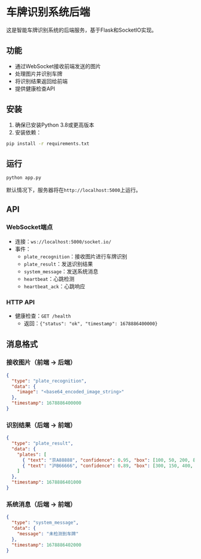 # 车牌识别系统后端

这是智能车牌识别系统的后端服务，基于Flask和SocketIO实现。

## 功能

- 通过WebSocket接收前端发送的图片
- 处理图片并识别车牌
- 将识别结果返回给前端
- 提供健康检查API

## 安装

1. 确保已安装Python 3.8或更高版本
2. 安装依赖：

```bash
pip install -r requirements.txt
```

## 运行

```bash
python app.py
```

默认情况下，服务器将在`http://localhost:5000`上运行。

## API

### WebSocket端点

- 连接：`ws://localhost:5000/socket.io/`
- 事件：
  - `plate_recognition`：接收图片进行车牌识别
  - `plate_result`：发送识别结果
  - `system_message`：发送系统消息
  - `heartbeat`：心跳检测
  - `heartbeat_ack`：心跳响应

### HTTP API

- 健康检查：`GET /health`
  - 返回：`{"status": "ok", "timestamp": 1678886400000}`

## 消息格式

### 接收图片（前端 -> 后端）

```json
{
  "type": "plate_recognition",
  "data": {
    "image": "<base64_encoded_image_string>"
  },
  "timestamp": 1678886400000
}
```

### 识别结果（后端 -> 前端）

```json
{
  "type": "plate_result",
  "data": {
    "plates": [
      { "text": "京A88888", "confidence": 0.95, "box": [100, 50, 200, 80] },
      { "text": "沪B66666", "confidence": 0.89, "box": [300, 150, 400, 180] }
    ]
  },
  "timestamp": 1678886401000
}
```

### 系统消息（后端 -> 前端）

```json
{
  "type": "system_message",
  "data": {
    "message": "未检测到车牌"
  },
  "timestamp": 1678886402000
}
```
